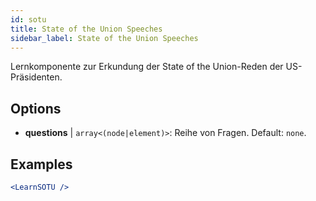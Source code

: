 ```yaml
---
id: sotu
title: State of the Union Speeches
sidebar_label: State of the Union Speeches
---
```


Lernkomponente zur Erkundung der State of the Union-Reden der US-Präsidenten.

## Options

* __questions__ | `array<(node|element)>`: Reihe von Fragen. Default: `none`.


## Examples

```jsx live
<LearnSOTU />
```

